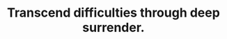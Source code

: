 ---
title: Transcend difficulties through deep surrender.
tags: mindfulness experience
star: true
---